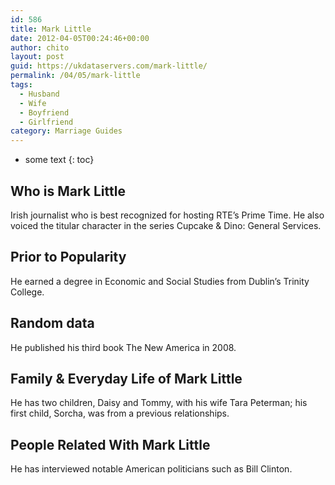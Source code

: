 ```yaml
---
id: 586
title: Mark Little
date: 2012-04-05T00:24:46+00:00
author: chito
layout: post
guid: https://ukdataservers.com/mark-little/
permalink: /04/05/mark-little
tags:
  - Husband
  - Wife
  - Boyfriend
  - Girlfriend
category: Marriage Guides
---
```


* some text
{: toc}
          
          
## Who is  Mark Little
                  
                  
                  
Irish journalist who is best recognized for hosting RTE&#8217;s Prime Time. He also voiced the titular character in the series Cupcake & Dino: General Services.
                  
                
                
                
## Prior to Popularity 
                  
                  
                  
He earned a degree in Economic and Social Studies from Dublin&#8217;s Trinity College.
                  
                
                
                
## Random data 
                  
                  
                  
He published his third book The New America in 2008.
                  
                
                
                
## Family & Everyday Life of Mark Little
                  
                  
                  
He has two children, Daisy and Tommy, with his wife Tara Peterman; his first child, Sorcha, was from a previous relationships.
                  
                
                
                
## People Related With  Mark Little
                  
                  
                  
He has interviewed notable American politicians such as Bill Clinton.
                  
                
              
            
          
          
          
    
    
  
